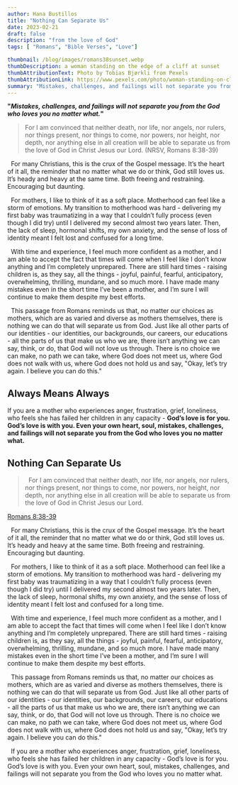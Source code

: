 ```yaml
---
author: Hana Bustillos
title: "Nothing Can Separate Us"
date: 2023-02-21
draft: false
description: "from the love of God"
tags: [ "Romans", "Bible Verses", "Love"]

thumbnail: /blog/images/romans38sunset.webp
thumbDescription: a woman standing on the edge of a cliff at sunset
thumbAttributionText: Photo by Tobias Bjørkli from Pexels
thumbAttributionLink: https://www.pexels.com/photo/woman-standing-on-cliff-beside-trees-during-sunset-2340166/
summary: "Mistakes, challenges, and failings will not separate you from the God who loves you no matter what."
---
```


**"_Mistakes, challenges, and failings will not separate you from the God who loves you no matter what._"**


> For I am convinced that neither death, nor life, nor angels, nor rulers, nor things present, nor things to come, nor powers, nor height, nor depth, nor anything else in all creation will be able to separate us from the love of God in Christ Jesus our Lord. (NRSV, Romans 8:38-39)


&nbsp;&nbsp;For many Christians, this is the crux of the Gospel message.  It’s the heart of it all, the reminder that no matter what we do or think, God still loves us.  It’s heady and heavy at the same time.  Both freeing and restraining.  Encouraging but daunting.


&nbsp;&nbsp;For mothers, I like to think of it as a soft place.  Motherhood can feel like a storm of emotions.  My transition to motherhood was hard - delivering my first baby was traumatizing in a way that I couldn’t fully process (even though I did try) until I delivered my second almost two years later.  Then, the lack of sleep, hormonal shifts, my own anxiety, and the sense of loss of identity meant I felt lost and confused for a long time.  


&nbsp;&nbsp;With time and experience, I feel much more confident as a mother, and I am able to accept the fact that times will come when I feel like I don’t know anything and I’m completely unprepared.  There are still hard times - raising children is, as they say, all the things - joyful, painful, fearful, anticipatory, overwhelming, thrilling, mundane, and so much more.  I have made many mistakes even in the short time I’ve been a mother, and I’m sure I will continue to make them despite my best efforts.


&nbsp;&nbsp;This passage from Romans reminds us that, no matter our choices as mothers, which are as varied and diverse as mothers themselves, there is nothing we can do that will separate us from God.  Just like all other parts of our identities - our identities, our backgrounds, our careers, our educations - all the parts of us that make us who we are, there isn’t anything we can say, think, or do, that God will not love us through.  There is no choice we can make, no path we can take, where God does not meet us, where God does not walk with us, where God does not hold us and say, "Okay, let’s try again.  I believe you can do this."


## Always Means Always

If you are a mother who experiences anger, frustration, grief, loneliness, who feels she has failed her children in any capacity - __God’s love is for you.  God’s love is with you.  Even your own heart, soul, mistakes, challenges, and failings will not separate you from the God who loves you no matter what.__

## Nothing Can Separate Us


> &nbsp;&nbsp;For I am convinced that neither death, nor life, nor angels, nor rulers, nor things present, nor things to come, nor powers, nor height, nor depth, nor anything else in all creation will be able to separate us from the love of God in Christ Jesus our Lord.

[Romans 8:38-39][verse]

&nbsp;&nbsp;For many Christians, this is the crux of the Gospel message.  It’s the heart of it all, the reminder that no matter what we do or think, God still loves us.  It’s heady and heavy at the same time.  Both freeing and restraining.  Encouraging but daunting.

&nbsp;&nbsp;For mothers, I like to think of it as a soft place.  Motherhood can feel like a storm of emotions.  My transition to motherhood was hard - delivering my first baby was traumatizing in a way that I couldn’t fully process (even though I did try) until I delivered my second almost two years later.  Then, the lack of sleep, hormonal shifts, my own anxiety, and the sense of loss of identity meant I felt lost and confused for a long time.  

&nbsp;&nbsp;With time and experience, I feel much more confident as a mother, and I am able to accept the fact that times will come when I feel like I don’t know anything and I’m completely unprepared.  There are still hard times - raising children is, as they say, all the things - joyful, painful, fearful, anticipatory, overwhelming, thrilling, mundane, and so much more.  I have made many mistakes even in the short time I’ve been a mother, and I’m sure I will continue to make them despite my best efforts.

&nbsp;&nbsp;This passage from Romans reminds us that, no matter our choices as mothers, which are as varied and diverse as mothers themselves, there is nothing we can do that will separate us from God.  Just like all other parts of our identities - our identities, our backgrounds, our careers, our educations - all the parts of us that make us who we are, there isn’t anything we can say, think, or do, that God will not love us through.  There is no choice we can make, no path we can take, where God does not meet us, where God does not walk with us, where God does not hold us and say, "Okay, let’s try again.  I believe you can do this."

&nbsp;&nbsp;If you are a mother who experiences anger, frustration, grief, loneliness, who feels she has failed her children in any capacity - God’s love is for you.  God’s love is with you.  Even your own heart, soul, mistakes, challenges, and failings will not separate you from the God who loves you no matter what.

[verse]: https://www.biblegateway.com/passage/?search=Romans%208%3A38-39&version=NRSVUE